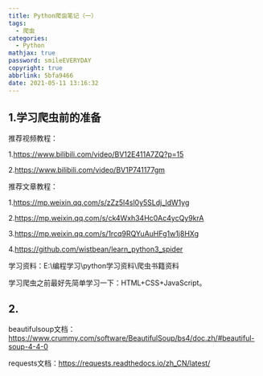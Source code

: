 ```yaml
---
title: Python爬虫笔记（一）
tags:
  - 爬虫
categories:
  - Python
mathjax: true
password: smileEVERYDAY
copyright: true
abbrlink: 5bfa9466
date: 2021-05-11 13:16:32
---
```


## 1.学习爬虫前的准备

<!--more-->

推荐视频教程：

1.https://www.bilibili.com/video/BV12E411A7ZQ?p=15

2.https://www.bilibili.com/video/BV1P741177gm

推荐文章教程：

1.https://mp.weixin.qq.com/s/zZz5l4sl0y5SLdj_ldW1yg

2.https://mp.weixin.qq.com/s/ck4Wxh34Hc0Ac4ycQy9krA

3.https://mp.weixin.qq.com/s/1rcq9RQYuAuHFg1w1j8HXg

4.https://github.com/wistbean/learn_python3_spider

学习资料：E:\编程学习\python学习资料\爬虫书籍资料

学习爬虫之前最好先简单学习一下：HTML+CSS+JavaScript。

## 2.

beautifulsoup文档：https://www.crummy.com/software/BeautifulSoup/bs4/doc.zh/#beautiful-soup-4-4-0

requests文档：https://requests.readthedocs.io/zh_CN/latest/